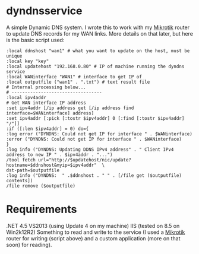 dyndnsservice
=============

A simple Dynamic DNS system. I wrote this to work with my [Mikrotik][1] router to update DNS records for my WAN links. More details on that later, but here is the basic script used:

    :local ddnshost "wan1" # what you want to update on the host, must be unique
    :local key "key"
    :local updatehost "192.168.0.80" # IP of machine running the dyndns service
    :local WANinterface "WAN1" # interface to get IP of
    :local outputfile ("wan1" . ".txt") # text result file
    # Internal processing below...
    # ----------------------------------
    :local ipv4addr
    # Get WAN interface IP address
    :set ipv4addr [/ip address get [/ip address find interface=$WANinterface] address]
    :set ipv4addr [:pick [:tostr $ipv4addr] 0 [:find [:tostr $ipv4addr] "/"]]
    :if ([:len $ipv4addr] = 0) do={
    :log error ("DYNDNS: Could not get IP for interface " . $WANinterface)
    :error ("DYNDNS: Could not get IP for interface " . $WANinterface)
    }
    :log info ("DYNDNS: Updating DDNS IPv4 address" . " Client IPv4 address to new IP " . $ipv4addr . "...")
    /tool fetch url="http://$updatehost/nic/update?hostname=$ddnshost&myip=$ipv4addr"  \
    dst-path=$outputfile
    :log info ("DYNDNS:  " .$ddnshost . " " . [/file get ($outputfile) contents])
    /file remove ($outputfile)
      
Requirements
============
.NET 4.5
VS2013 (using Update 4 on my machine)
IIS (tested on 8.5 on Win2k12R2) 
Something to read and write to the service (I used a [Mikrotik][1] router for writing (script above) and a custom application (more on that soon) for reading).

[1]: http://www.mikrotik.com